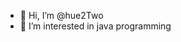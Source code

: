 - 👋 Hi, I’m @hue2Two
- 👀 I’m interested in java programming


<!---
hue2Two/hue2Two is a ✨ special ✨ repository because its `README.md` (this file) appears on your GitHub profile.
You can click the Preview link to take a look at your changes.
--->
